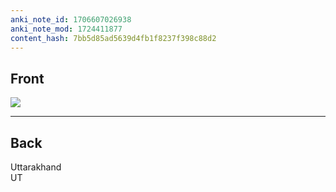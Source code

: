```yaml
---
anki_note_id: 1706607026938
anki_note_mod: 1724411877
content_hash: 7bb5d85ad5639d4fb1f8237f398c88d2
---
```


## Front

![](UT.png)

<hr/>

## Back

Uttarakhand  
UT